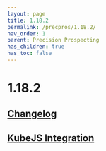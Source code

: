 ```yaml
---
layout: page
title: 1.18.2
permalink: /precpros/1.18.2/
nav_order: 1
parent: Precision Prospecting
has_children: true
has_toc: false
---
```


# 1.18.2

## [Changelog](changelog/)

## [KubeJS Integration](kube/)
